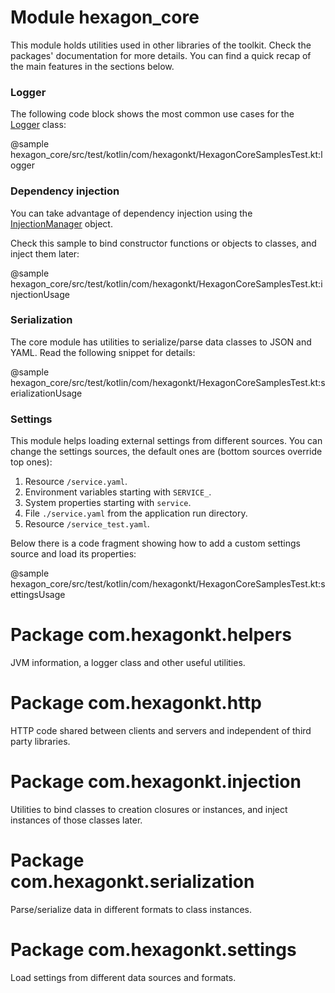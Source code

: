 
# Module hexagon_core

This module holds utilities used in other libraries of the toolkit. Check the packages'
documentation for more details. You can find a quick recap of the main features in the sections
below.

### Logger

The following code block shows the most common use cases for the [Logger] class:

@sample hexagon_core/src/test/kotlin/com/hexagonkt/HexagonCoreSamplesTest.kt:logger

[Logger]: com.hexagonkt.helpers/-logger/index.md

### Dependency injection

You can take advantage of dependency injection using the [InjectionManager] object.

Check this sample to bind constructor functions or objects to classes, and inject them later:

@sample hexagon_core/src/test/kotlin/com/hexagonkt/HexagonCoreSamplesTest.kt:injectionUsage

[InjectionManager]: com.hexagonkt.injection/-injection-manager/index.md

### Serialization

The core module has utilities to serialize/parse data classes to JSON and YAML. Read the following
snippet for details:

@sample hexagon_core/src/test/kotlin/com/hexagonkt/HexagonCoreSamplesTest.kt:serializationUsage

### Settings

This module helps loading external settings from different sources. You can change the settings
sources, the default ones are (bottom sources override top ones):

1. Resource `/service.yaml`.
2. Environment variables starting with `SERVICE_`.
3. System properties starting with `service`.
4. File `./service.yaml` from the application run directory.
5. Resource `/service_test.yaml`.

Below there is a code fragment showing how to add a custom settings source and load its properties:

@sample hexagon_core/src/test/kotlin/com/hexagonkt/HexagonCoreSamplesTest.kt:settingsUsage

# Package com.hexagonkt.helpers

JVM information, a logger class and other useful utilities.

# Package com.hexagonkt.http

HTTP code shared between clients and servers and independent of third party libraries.

# Package com.hexagonkt.injection

Utilities to bind classes to creation closures or instances, and inject instances of those classes
later.

# Package com.hexagonkt.serialization

Parse/serialize data in different formats to class instances.

# Package com.hexagonkt.settings

Load settings from different data sources and formats.

